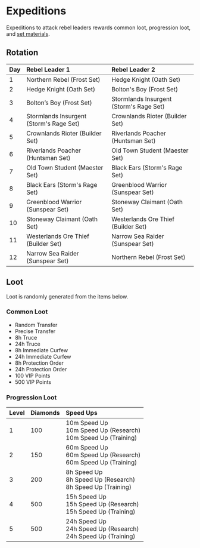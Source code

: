 <!-- TITLE: Expeditions -->

# Expeditions

Expeditions to attack rebel leaders rewards common loot, progression loot, and [set materials](/gameofthrones/materials).

## Rotation

Day | Rebel Leader 1 | Rebel Leader 2
:--- | :--- | :---
1 | Northern Rebel (Frost Set) | Hedge Knight (Oath Set)
2 | Hedge Knight (Oath Set) | Bolton's Boy (Frost Set)
3 | Bolton’s Boy (Frost Set) | Stormlands Insurgent (Storm's Rage Set)
4 | Stormlands Insurgent (Storm's Rage Set) | Crownlands Rioter (Builder Set)
5 | Crownlands Rioter (Builder Set) | Riverlands Poacher (Huntsman Set)
6 | Riverlands Poacher (Huntsman Set) | Old Town Student (Maester Set)
7 | Old Town Student (Maester Set) | Black Ears (Storm's Rage Set)
8 | Black Ears (Storm's Rage Set) | Greenblood Warrior (Sunspear Set)
9 | Greenblood Warrior (Sunspear Set) | Stoneway Claimant (Oath Set)
10 | Stoneway Claimant (Oath Set) | Westerlands Ore Thief (Builder Set)
11 | Westerlands Ore Thief (Builder Set) | Narrow Sea Raider (Sunspear Set)
12 | Narrow Sea Raider (Sunspear Set) | Northern Rebel (Frost Set)

## Loot
Loot is randomly generated from the items below.

### Common Loot

* Random Transfer
* Precise Transfer
* 8h Truce
* 24h Truce
* 8h Immediate Curfew
* 24h Immediate Curfew
* 8h Protection Order
* 24h Protection Order
* 100 VIP Points
* 500 VIP Points

### Progression Loot

Level | Diamonds | Speed Ups
:--- | :--- | :---
1 | 100 | 10m Speed Up<br>10m Speed Up (Research)<br>10m Speed Up (Training)
2 | 150 | 60m Speed Up<br>60m Speed Up (Research)<br>60m Speed Up (Training)
3 | 200 | 8h Speed Up<br>8h Speed Up (Research)<br>8h Speed Up (Training)
4 | 500 | 15h Speed Up<br>15h Speed Up (Research)<br>15h Speed Up (Training)
5 | 500 | 24h Speed Up<br>24h Speed Up (Research)<br>24h Speed Up (Training)


